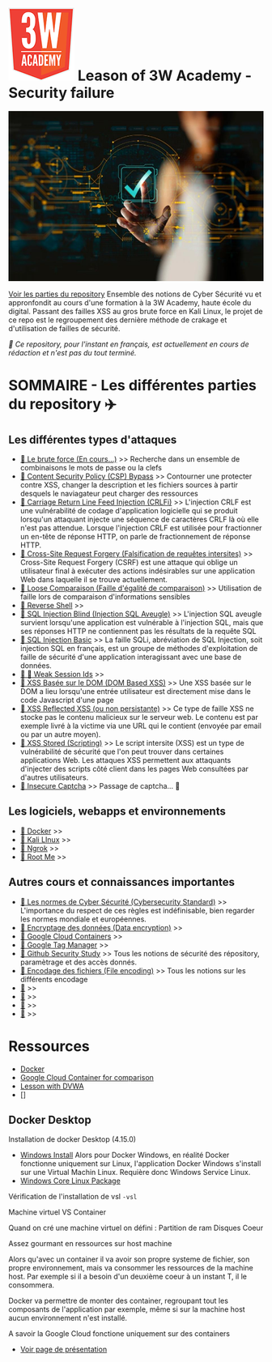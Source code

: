# ![Logo 3WA](assets/picture/3wa-logo.png) Leason of 3W Academy - Security failure

![Bureau Veritas Landing Cover Cybersecurity](assets/picture/bureau_veritas_cybersecurity_landing_cover.jpeg)

[Voir les parties du repository](#parts)
Ensemble des notions de Cyber Sécurité vu et appronfondit au cours d'une formation à la 3W Academy, haute école du digital.
Passant des failles XSS au gros brute force en Kali Linux, le projet de ce repo est le regroupement des dernière méthode de crakage et d'utilisation de failles de sécurité.

*:construction: Ce repository, pour l'instant en français, est actuellement en cours de rédaction et n'est pas du tout terminé.*



# <a id="parts"> SOMMAIRE - Les différentes parties du repository :airplane:

## <a id="attacks_types"> Les différentes types d'attaques

- [:construction: Le brute force (En cours...)](./brute_force) >> Recherche dans un ensemble de combinaisons le mots de passe ou la clefs
- [:construction: Content Security Policy (CSP) Bypass](./csp_bypass/) >> Contourner une protecter contre XSS, changer la description et les fichiers sources à partir desquels le naviagateur peut charger des ressources
- [:construction: Carriage Return Line Feed Injection (CRLFi)](./crlf/) >> L'injection CRLF est une vulnérabilité de codage d'application logicielle qui se produit lorsqu'un attaquant injecte une séquence de caractères CRLF là où elle n'est pas attendue. Lorsque l'injection CRLF est utilisée pour fractionner un en-tête de réponse HTTP, on parle de fractionnement de réponse HTTP.
- [:construction: Cross-Site Request Forgery (Falsification de requêtes intersites)](./csrf/) >>  Cross-Site Request Forgery (CSRF) est une attaque qui oblige un utilisateur final à exécuter des actions indésirables sur une application Web dans laquelle il se trouve actuellement.
- [:construction: Loose Comparaison (Faille d'égalité de comparaison)](./loose_comparaison/) >>  Utilisation de faille lors de comparaison d'informations sensibles
- [:construction: Reverse Shell](./reverseshell/) >> 
- [:construction: SQL Injection Blind (Injection SQL Aveugle)](./sqk_injection_blind/) >> L'injection SQL aveugle survient lorsqu'une application est vulnérable à l'injection SQL, mais que ses réponses HTTP ne contiennent pas les résultats de la requête SQL
- [:construction: SQL Injection Basic](./sql_injection/) >> La faille SQLi, abréviation de SQL Injection, soit injection SQL en français, est un groupe de méthodes d'exploitation de faille de sécurité d'une application interagissant avec une base de données.
- [:triangular_flag_on_post: :construction: Weak Session Ids]() >> 
- [:construction: XSS Basée sur le DOM (DOM Based XSS)](./xss_dom/) >> Une XSS basée sur le DOM a lieu lorsqu'une entrée utilisateur est directement mise dans le code Javascript d'une page
- [:construction: XSS Reflected XSS (ou non persistante)](./xss_reflected/) >> Ce type de faille XSS ne stocke pas le contenu malicieux sur le serveur web. Le contenu est par exemple livré à la victime via une URL qui le contient (envoyée par email ou par un autre moyen).
- [:construction: XSS Stored (Scripting)](./xss_stored/) >> Le script intersite (XSS) est un type de vulnérabilité de sécurité que l'on peut trouver dans certaines applications Web. Les attaques XSS permettent aux attaquants d'injecter des scripts côté client dans les pages Web consultées par d'autres utilisateurs.
- [:construction: Insecure Captcha](./insecure_captcha/) >> Passage de captcha... :construction:

## <a id="softwares-webbapps-env"> Les logiciels, webapps et environnements

- [:construction: Docker](./docker/) >> 
- [:construction: Kali LInux](./kali_linux/) >> 
- [:construction: Ngrok](./ngrok/) >> 
- [:construction: Root Me](./rootme/) >>

## <a id="courses"> Autres cours et connaissances importantes

- [:construction: Les normes de Cyber Sécurité (Cybersecurity Standard)](./cybersecurity_standard/) >> L'importance du respect de ces règles est indéfinisable, bien regarder les normes mondiale et européennes. 
- [:construction: Encryptage des données (Data encryption)](./data_encryption/) >>
- [:construction: Google Cloud Containers](./google/) >>
- [:construction: Google Tag Manager](./google/) >>
- [:construction: Github Security Study](./github/) >> Tous les notions de sécurité des répository, paramètrage et des accès donnés.
- [:construction: Encodage des fichiers (File encoding)](./file_encoding/) >> Tous les notions sur les différents encodage
- [:construction:]() >>
- [:construction:]() >>
- [:construction:]() >>
- [:construction:]() >>





# Ressources
- [Docker](./docker.md)
- [Google Cloud Container for comparison](./google_cloud_container.md)
- [Lesson with DVWA](./cyber_security_failure.md)
- []




## Docker Desktop

Installation de docker Desktop (4.15.0)
- [Windows Install](https://docs.docker.com/desktop/install/windows-install/)
Alors pour Docker Windows, en réalité Docker fonctionne uniquement sur Linux, l'application Docker Windows s'install sur une Virtual Machin Linux. Requière donc Windows Service Linux.
- [Windows Core Linux Package](https://wslstorestorage.blob.core.windows.net/wslblob/wsl_update_x64.msi)


Vérification de l'installation de vsl
`-vsl`

Machine virtuel VS Container 

Quand on cré une machine virtuel on défini :
Partition de ram 
Disques
Coeur 

Assez gourmant en ressources sur host machine

Alors qu'avec un container il va avoir son propre systeme de fichier, son propre environnement, mais va consommer les ressources de la machine host.
Par exemple si il a besoin d'un deuxième coeur à un instant T, il le consommera.

Docker va permettre de monter des container, regroupant tout les composants de l'application par exemple, même si sur la machine host aucun environnement n'est installé.

A savoir la Google Cloud fonctione uniquement sur des containers 
- [Voir page de présentation](https://cloud.google.com/containers?hl=fr)

